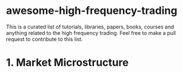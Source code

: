 # awesome-high-frequency-trading

This is a curated list of tutorials, libraries, papers, books, courses and anything related to the high frequency trading. Feel free to make a pull request to contribute to this list.

# 1. Market Microstructure
